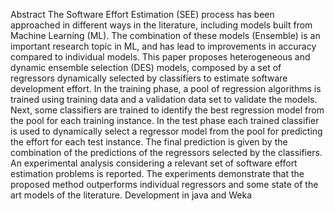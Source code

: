 Abstract
The Software Effort Estimation (SEE) process has been approached in different ways in the literature, including models built from Machine Learning (ML). The combination of these models (Ensemble) is an important research topic in ML, and has lead to improvements in accuracy compared to individual models. This paper proposes heterogeneous and dynamic ensemble selection (DES) models, composed by a set of regressors dynamically selected by classifiers to estimate software development effort. In the training phase, a pool of regression algorithms is trained using training data and a validation data set to validate the models. Next, some classifiers are trained to identify the best regression model from the pool for each training instance. In the test phase each trained classifier is used to dynamically select a regressor model from the pool for predicting the effort for each test instance. The final prediction is given by the combination of the predictions of the regressors selected by the classifiers. An experimental analysis considering a relevant set of software effort estimation problems is reported. The experiments demonstrate that the proposed method outperforms individual regressors and some state of the art models of the literature.
Development in java and Weka
